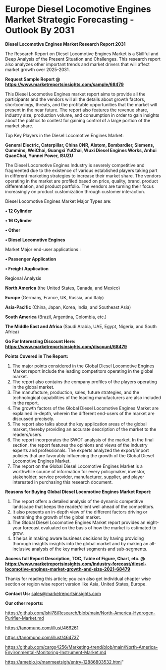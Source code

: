 # Europe Diesel Locomotive Engines Market Strategic Forecasting - Outlook By 2031

<strong>Diesel Locomotive Engines Market Research Report 2031</strong>

The Research Report on Diesel Locomotive Engines Market is a Skillful and Deep Analysis of the Present Situation and Challenges. This research report also analyzes other important trends and market drivers that will affect market growth over 2025-2031.

<strong>Request Sample Report @ <a href=https://www.marketreportsinsights.com/sample/68479>https://www.marketreportsinsights.com/sample/68479</a></strong>

This Diesel Locomotive Engines market report aims to provide all the participants and the vendors will all the details about growth factors, shortcomings, threats, and the profitable opportunities that the market will present in the near future. The report also features the revenue share, industry size, production volume, and consumption in order to gain insights about the politics to contest for gaining control of a large portion of the market share.

Top Key Players in the Diesel Locomotive Engines Market:

<strong>General Electric, Caterpillar, China CNR, Alstom, Bombardier, Siemens, Cummins, WeiChai, Guangxi YuChai, Wuxi Diesel Engines Works, Anhui QuanChai, Yunnei Power, ISUZU</strong>

The Diesel Locomotive Engines Industry is severely competitive and fragmented due to the existence of various established players taking part in different marketing strategies to increase their market share. The vendors operating in the market are profiled based on price, quality, brand, product differentiation, and product portfolio. The vendors are turning their focus increasingly on product customization through customer interaction.

Diesel Locomotive Engines Market Major Types are:

<strong>• 12 Cylinder

• 16 Cylinder

• Other

• Diesel Locomotive Engines</strong>

Market Major end-user applications :

<strong>• Passenger Application

• Freight Application</strong>

Regional Analysis

</u><strong><b>North America</b></strong> (the United States, Canada, and Mexico)

<strong><b>Europe </b></strong>(Germany, France, UK, Russia, and Italy)

<strong><b>Asia-Pacific</b></strong> (China, Japan, Korea, India, and Southeast Asia)

<strong><b>South America</b></strong> (Brazil, Argentina, Colombia, etc.)

<strong><b>The Middle East and Africa</b></strong> (Saudi Arabia, UAE, Egypt, Nigeria, and South Africa)

<strong>Go For Interesting Discount Here: <a href=https://www.marketreportsinsights.com/discount/68479>https://www.marketreportsinsights.com/discount/68479</a></strong>

<strong>Points Covered in The Report:</strong>
<ol>
  <li>The major points considered in the Global Diesel Locomotive Engines Market report include the leading competitors operating in the global market.</li>
  <li>The report also contains the company profiles of the players operating in the global market.</li>
  <li>The manufacture, production, sales, future strategies, and the technological capabilities of the leading manufacturers are also included in the report.</li>
  <li>The growth factors of the Global Diesel Locomotive Engines Market are explained in-depth, wherein the different end-users of the market are discussed precisely.</li>
  <li>The report also talks about the key application areas of the global market, thereby providing an accurate description of the market to the readers/users.</li>
  <li>The report incorporates the SWOT analysis of the market. In the final section, the report features the opinions and views of the industry experts and professionals. The experts analyzed the export/import policies that are favorably influencing the growth of the Global Diesel Locomotive Engines Market.</li>
  <li>The report on the Global Diesel Locomotive Engines Market is a worthwhile source of information for every policymaker, investor, stakeholder, service provider, manufacturer, supplier, and player interested in purchasing this research document.</li>
</ol>
<strong>Reasons for Buying Global Diesel Locomotive Engines Market Report:</strong>

<ol>
  <li>The report offers a detailed analysis of the dynamic competitive landscape that keeps the reader/client well ahead of the competitors.</li>
  <li>It also presents an in-depth view of the different factors driving or restraining the growth of the global market.</li>
  <li>The Global Diesel Locomotive Engines Market report provides an eight-year forecast evaluated on the basis of how the market is estimated to grow.</li>
  <li>It helps in making aware business decisions by having providing thorough insights insights into the global market and by making an all-inclusive analysis of the key market segments and sub-segments.</li>
</ol>
<strong>Access full Report Description, TOC, Table of Figure, Chart, etc. @ <a href=https://www.marketreportsinsights.com/industry-forecast/diesel-locomotive-engines-market-growth-and-size-2021-68479>https://www.marketreportsinsights.com/industry-forecast/diesel-locomotive-engines-market-growth-and-size-2021-68479</a></strong>


Thanks for reading this article; you can also get individual chapter wise section or region wise report version like Asia, United States, Europe.

<strong>Contact Us:</strong>
sales@marketreportsinsights.com

<strong>Our other reports:</strong>

<a href=https://github.com/Ishi78/Research/blob/main/North-America-Hydrogen-Purifier-Market.md>https://github.com/Ishi78/Research/blob/main/North-America-Hydrogen-Purifier-Market.md</a>

<a href=https://tanomuno.com/illust/466261>https://tanomuno.com/illust/466261</a>

<a href=https://tanomuno.com/illust/464737>https://tanomuno.com/illust/464737</a>

<a href=https://github.com/cargo4256/Marketing-trend/blob/main/North-America-Environmental-Monitoring-Instrument-Market.md>https://github.com/cargo4256/Marketing-trend/blob/main/North-America-Environmental-Monitoring-Instrument-Market.md</a>

<a href=https://ameblo.jp/manmeetsigh/entry-12886803532.html>https://ameblo.jp/manmeetsigh/entry-12886803532.html</a>"
